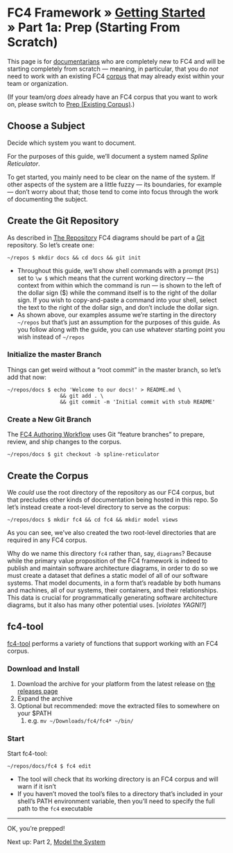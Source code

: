 # FC4 Framework » [Getting Started](index.md) » Part 1a: Prep (Starting From Scratch)

This page is for [documentarians](http://www.writethedocs.org/documentarians/)
who are completely new to FC4 and will be starting completely from scratch —
meaning, in particular, that you do _not_ need to work with an existing FC4
[corpus](../../concepts.md#corpus) that may already exist within your team or
organization.

(If your team/org _does_ already have an FC4 corpus that you want to work on,
please switch to [Prep (Existing Corpus)](1b-prep-existing-corpus.md).)

## Choose a Subject

Decide which system you want to document.

For the purposes of this guide, we’ll document a system named _Spline
Reticulator_.

<aside>
To get started, you mainly need to be clear on the name of the system. If other
aspects of the system are a little fuzzy — its boundaries, for example — don’t
worry about that; those tend to come into focus through the work of documenting
the subject.
</aside>

## Create the Git Repository

As described in [The Repository](../../methodology/repository.md) FC4 diagrams
should be part of a [Git](https://git-scm.com) repository. So let’s create one:

```shell
~/repos $ mkdir docs && cd docs && git init
```

<aside>

* Throughout this guide, we’ll show shell commands with a prompt (`PS1`) set to
  `\w $` which means that the current working directory — the context from
  within which the command is run — is shown to the left of the dollar sign ($)
  while the command itself is to the right of the dollar sign. If you wish to
  copy-and-paste a command into your shell, select the text to the right of the
  dollar sign, and don’t include the dollar sign.
* As shown above, our examples assume we’re starting in the directory `~/repos`
  but that’s just an assumption for the purposes of this guide. As you follow
  along with the guide, you can use whatever starting point you wish instead
  of `~/repos`

</aside>

### Initialize the master Branch

Things can get weird without a “root commit” in the master branch, so let’s add
that now:

```shell
~/repos/docs $ echo 'Welcome to our docs!' > README.md \
                 && git add . \
                 && git commit -m 'Initial commit with stub README'
```

### Create a New Git Branch

The [FC4 Authoring Workflow](../../methodology/authoring_workflow.md) uses Git
“feature branches” to prepare, review, and ship changes to the corpus.

```shell
~/repos/docs $ git checkout -b spline-reticulator
```

## Create the Corpus

We _could_ use the root directory of the repository as our FC4 corpus, but that
precludes other kinds of documentation being hosted in this repo. So let’s
instead create a root-level directory to serve as the corpus:

```shell
~/repos/docs $ mkdir fc4 && cd fc4 && mkdir model views
```

As you can see, we’ve also created the two root-level directories that are
required in any FC4 corpus.

<aside>

Why do we name this directory `fc4` rather than, say, `diagrams`? Because while
the primary value proposition of the FC4 framework is indeed to publish and
maintain software architecture diagrams, in order to do so we must create a
dataset that defines a static model of all of our software systems. That model
documents, in a form that’s readable by both humans and machines, all of our
systems, their containers, and their relationships. This data is crucial for
programmatically generating software architecture diagrams, but it also has many
other potential uses. [_violates YAGNI?_]

</aside>

## fc4-tool

[fc4-tool](../../methodology/toolset.md) performs a variety of functions that
support working with an FC4 corpus.

### Download and Install

1. Download the archive for your platform from the latest release on [the
   releases page](https://github.com/FundingCircle/fc4-framework/releases)
1. Expand the archive
1. Optional but recommended: move the extracted files to somewhere on your $PATH
   1. e.g. `mv ~/Downloads/fc4/fc4* ~/bin/`

### Start

Start fc4-tool:

```shell
~/repos/docs/fc4 $ fc4 edit
```

<aside>

* The tool will check that its working directory is an FC4 corpus and will warn
  if it isn’t
* If you haven’t moved the tool’s files to a directory that’s included in your
  shell’s PATH environment variable, then you’ll need to specify the full path
  to the `fc4` executable

</aside>

----

OK, you’re prepped!

Next up: Part 2, [Model the System](modeling.md)
